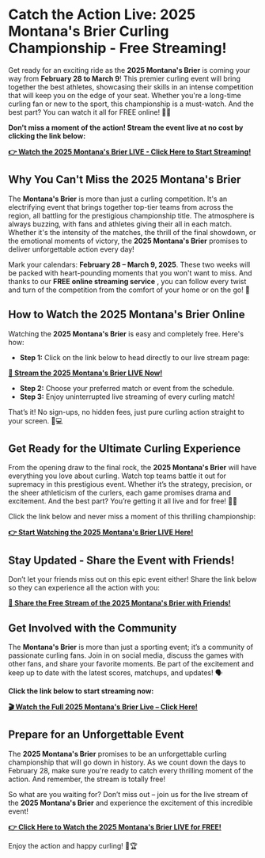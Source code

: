 # Catch the Action Live: 2025 Montana's Brier Curling Championship - Free Streaming!

Get ready for an exciting ride as the **2025 Montana's Brier** is coming your way from **February 28 to March 9**! This premier curling event will bring together the best athletes, showcasing their skills in an intense competition that will keep you on the edge of your seat. Whether you're a long-time curling fan or new to the sport, this championship is a must-watch. And the best part? You can watch it all for FREE online! 🥌🔥

**Don't miss a moment of the action! Stream the event live at no cost by clicking the link below:**

[**👉 Watch the 2025 Montana's Brier LIVE - Click Here to Start Streaming!**](https://tinyurl.com/livestreamfreeo?st=2025montanasbrier&si=gh)

## Why You Can't Miss the 2025 Montana's Brier

The **Montana's Brier** is more than just a curling competition. It's an electrifying event that brings together top-tier teams from across the region, all battling for the prestigious championship title. The atmosphere is always buzzing, with fans and athletes giving their all in each match. Whether it's the intensity of the matches, the thrill of the final showdown, or the emotional moments of victory, the **2025 Montana's Brier** promises to deliver unforgettable action every day!

Mark your calendars: **February 28 – March 9, 2025**. These two weeks will be packed with heart-pounding moments that you won't want to miss. And thanks to our **FREE online streaming service** , you can follow every twist and turn of the competition from the comfort of your home or on the go! 🌟

## How to Watch the 2025 Montana's Brier Online

Watching the **2025 Montana's Brier** is easy and completely free. Here's how:

- **Step 1:** Click on the link below to head directly to our live stream page:

[**🎥 Stream the 2025 Montana's Brier LIVE Now!**](https://tinyurl.com/livestreamfreeo?st=2025montanasbrier&si=gh)

- **Step 2:** Choose your preferred match or event from the schedule.
- **Step 3:** Enjoy uninterrupted live streaming of every curling match!

That’s it! No sign-ups, no hidden fees, just pure curling action straight to your screen. 🥌💻

## Get Ready for the Ultimate Curling Experience

From the opening draw to the final rock, the **2025 Montana's Brier** will have everything you love about curling. Watch top teams battle it out for supremacy in this prestigious event. Whether it’s the strategy, precision, or the sheer athleticism of the curlers, each game promises drama and excitement. And the best part? You’re getting it all live and for free! 📅🎉

Click the link below and never miss a moment of this thrilling championship:

[**👉 Start Watching the 2025 Montana's Brier LIVE Here!**](https://tinyurl.com/livestreamfreeo?st=2025montanasbrier&si=gh)

## Stay Updated - Share the Event with Friends!

Don’t let your friends miss out on this epic event either! Share the link below so they can experience all the action with you:

[**👥 Share the Free Stream of the 2025 Montana's Brier with Friends!**](https://tinyurl.com/livestreamfreeo?st=2025montanasbrier&si=gh)

## Get Involved with the Community

The **Montana's Brier** is more than just a sporting event; it’s a community of passionate curling fans. Join in on social media, discuss the games with other fans, and share your favorite moments. Be part of the excitement and keep up to date with the latest scores, matchups, and updates! 🗣️

**Click the link below to start streaming now:**

[**🎬 Watch the Full 2025 Montana's Brier Live – Click Here!**](https://tinyurl.com/livestreamfreeo?st=2025montanasbrier&si=gh)

## Prepare for an Unforgettable Event

The **2025 Montana's Brier** promises to be an unforgettable curling championship that will go down in history. As we count down the days to February 28, make sure you're ready to catch every thrilling moment of the action. And remember, the stream is totally free!

So what are you waiting for? Don’t miss out – join us for the live stream of the **2025 Montana's Brier** and experience the excitement of this incredible event!

[**👉 Click Here to Watch the 2025 Montana's Brier LIVE for FREE!**](https://tinyurl.com/livestreamfreeo?st=2025montanasbrier&si=gh)

Enjoy the action and happy curling! 🥌🏆

